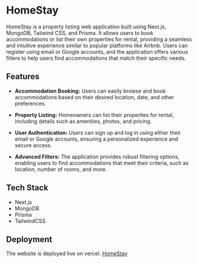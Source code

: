 # HomeStay



HomeStay is a property listing web application built using Next.js, MongoDB, Tailwind CSS, and Prisma. It allows users to book accommodations or list their own properties for rental, providing a seamless and intuitive experience similar to popular platforms like Airbnb. Users can register using email or Google accounts, and the application offers various filters to help users find accommodations that match their specific needs.

## Features

- **Accommodation Booking:** Users can easily browse and book accommodations based on their desired location, date, and other preferences.

- **Property Listing:** Homeowners can list their properties for rental, including details such as amenities, photos, and pricing.

- **User Authentication:** Users can sign up and log in using either their email or Google accounts, ensuring a personalized experience and secure access.

- **Advanced Filters:** The application provides robust filtering options, enabling users to find accommodations that meet their criteria, such as location, number of rooms, and more.

## Tech Stack

- Next.js
- MongoDB
- Prisma
- TailwindCSS
 
## Deployment

The website is deployed live on vercel. [HomeStay](https://homestay02.vercel.app/)
